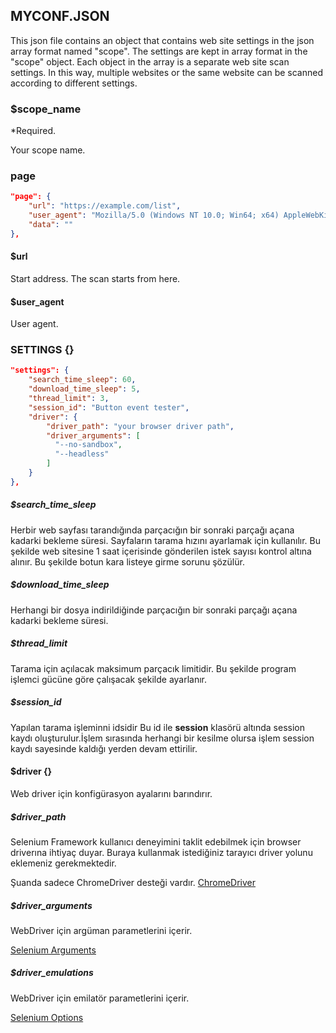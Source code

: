 ## MYCONF.JSON

This json file contains an object that contains web site settings in the json array format named "scope".
The settings are kept in array format in the "scope" object. Each object in the array is a separate web site scan settings.
In this way, multiple websites or the same website can be scanned according to different settings.

### $scope_name

*Required.

Your scope name.

### page 

```json
"page": {
    "url": "https://example.com/list",
    "user_agent": "Mozilla/5.0 (Windows NT 10.0; Win64; x64) AppleWebKit/537.36 (KHTML, like Gecko) Chrome/67.0.3396.87 Safari/537.36 OPR/54.0.2952.64",
    "data": ""
},
```
#### $url

Start address. The scan starts from here.

#### $user_agent

User agent.

### SETTINGS {}

```json
"settings": {
    "search_time_sleep": 60,
    "download_time_sleep": 5,
    "thread_limit": 3,
    "session_id": "Button event tester",
    "driver": {
        "driver_path": "your browser driver path",
        "driver_arguments": [
          "--no-sandbox",
          "--headless"
        ]
    }
},
```

##### $search_time_sleep

Herbir web sayfası tarandığında parçacığın bir sonraki parçağı açana kadarki bekleme süresi.
Sayfaların tarama hızını ayarlamak için kullanılır. Bu şekilde web sitesine 1 saat içerisinde gönderilen istek sayısı kontrol altına alınır.
Bu şekilde botun kara listeye girme sorunu şözülür.


##### $download_time_sleep

Herhangi bir dosya indirildiğinde parçacığın bir sonraki parçağı açana kadarki bekleme süresi.

##### $thread_limit

Tarama için açılacak maksimum parçacık limitidir.
Bu şekilde program işlemci gücüne göre çalışacak şekilde ayarlanır.

##### $session_id

Yapılan tarama işleminni idsidir Bu id ile **session** klasörü altında session kaydı oluşturulur.İşlem sırasında herhangi bir kesilme olursa işlem
session kaydı sayesinde kaldığı yerden devam ettirilir.

#### $driver {}

Web driver için konfigürasyon ayalarını barındırır.

##### $driver_path

Selenium Framework kullanıcı deneyimini taklit edebilmek için browser driverına ihtiyaç duyar. Buraya kullanmak istediğiniz 
tarayıcı driver yolunu eklemeniz gerekmektedir. 

Şuanda sadece ChromeDriver desteği vardır. [ChromeDriver](https://sites.google.com/a/chromium.org/chromedriver/downloads)

##### $driver_arguments

WebDriver için argüman parametlerini içerir.

[Selenium Arguments](http://www.assertselenium.com/java/list-of-chrome-driver-command-line-arguments/)

##### $driver_emulations

WebDriver için emilatör parametlerini içerir.

[Selenium Options](https://seleniumhq.github.io/selenium/docs/api/rb/Selenium/WebDriver/Chrome/Options.html#add_emulation-instance_method)